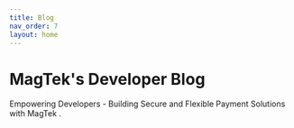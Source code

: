 ```yaml
---
title: Blog
nav_order: 7
layout: home
---
```


# MagTek's Developer Blog

Empowering Developers - Building Secure and Flexible Payment Solutions with MagTek [](docs\blog\EmpowerDevelopers.md).